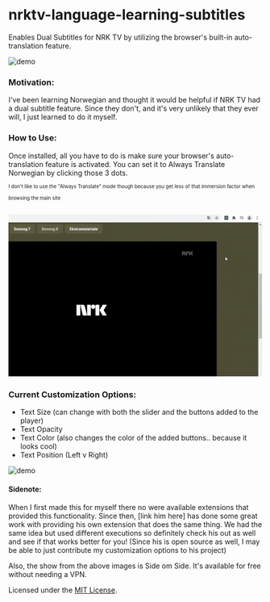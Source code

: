 # nrktv-language-learning-subtitles
Enables Dual Subtitles for NRK TV by utilizing the browser's built-in auto-translation feature.

![demo](https://github.com/DeeFrancois/nrktv-language-learning-subtitles/blob/master/ReadmeImages/demo.gif)


### Motivation:

I've been learning Norwegian and thought it would be helpful if NRK TV had a dual subtitle feature. Since they don't, and it's very unlikely that they ever will, I just learned to do it myself.

### How to Use:

Once installed, all you have to do is make sure your browser's auto-translation feature is activated. You can set it to Always Translate Norwegian by clicking those 3 dots. 

<sup><sup> I don't like to use the "Always Translate" mode though because you get less of that immersion factor when browsing the main site</sup></sup>

![demo](https://github.com/DeeFrancois/nrktv-language-learning-subtitles/blob/master/ReadmeImages/activatetranslation.gif) 

### Current Customization Options:

- Text Size (can change with both the slider and the buttons added to the player)
- Text Opacity
- Text Color (also changes the color of the added buttons.. because it looks cool) 
- Text Position (Left v Right)

![demo](https://github.com/DeeFrancois/nrktv-language-learning-subtitles/blob/master/ReadmeImages/settings.gif)

#### Sidenote:

When I first made this for myself there no were available extensions that provided this functionality. Since then, [link him here] has done some great work with providing his own extension that does the same thing. 
We had the same idea but used different executions so definitely check his out as well and see if that works better for you! 
(Since his is open source as well, I may be able to just contribute my customization options to his project) 

Also, the show from the above images is Side om Side. It's available for free without needing a VPN. 

Licensed under the [MIT License](LICENSE).
